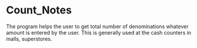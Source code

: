 # Count_Notes
The program helps the user to get total number of denominations whatever amount is entered by the user. This is generally used at the cash counters in malls, superstores.
